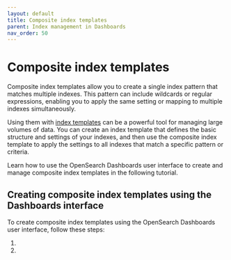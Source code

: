 ```yaml
---
layout: default
title: Composite index templates
parent: Index management in Dashboards
nav_order: 50
---
```


# Composite index templates

Composite index templates allow you to create a single index pattern that matches multiple indexes. This pattern can include wildcards or regular expressions, enabling you to apply the same setting or mapping to multiple indexes simultaneously. 

Using them with [index templates]({{site.url}}{{site.baseurl}}/im-plugin/index-templates/) can be a powerful tool for managing large volumes of data. You can create an index template that defines the basic structure and settings of your indexes, and then use the composite index template to apply the settings to all indexes that match a specific pattern or criteria. 

Learn how to use the OpenSearch Dashboards user interface to create and manage composite index templates in the following tutorial.

## Creating composite index templates using the Dashboards interface

To create composite index templates using the OpenSearch Dashboards user interface, follow these steps:

1. 
1. 

